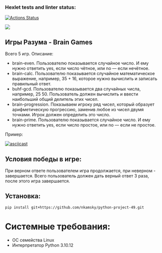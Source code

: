 ### Hexlet tests and linter status:
[![Actions Status](https://github.com/nkamsky/python-project-49/actions/workflows/hexlet-check.yml/badge.svg)](https://github.com/nkamsky/python-project-49/actions)

<a href="https://codeclimate.com/github/nkamsky/python-project-49/maintainability"><img src="https://api.codeclimate.com/v1/badges/a158ba0777ef1ee61aef/maintainability" /></a>

## Игры Разума - Brain Games
Всего 5 игр. Описание:
* brain-even. Пользователю показывается случайное число. И ему нужно ответить yes, если число чётное, или no — если нечётное.
* brain-calc. Пользователю показывается случайное математическое выражение, например, 35 + 16, которое нужно вычислить и записать правильный ответ.    
* buhf-gcd. Пользователю показывается два случайных числа, например, 25 50. Пользователь должен вычислить и ввести наибольший общий делитель этих чисел.
* brain-progression. Показываем игроку ряд чисел, который образует арифметическую прогрессию, заменив любое из чисел двумя точками. Игрок должен определить это число.
* brain-prime. Пользователю показывается случайное число. И ему нужно ответить yes, если число простое, или no — если не простое.

Пример:

[![asciicast](https://asciinema.org/a/634402.svg)](https://asciinema.org/a/634402)
    
## Условия победы в игре:
При верном ответе пользователем игра продолжается, при неверном - завершается.
Всего пользователь должен дать верный ответ 3 раза, после этого игра завершается.

## Установка:
    pip install git+https://github.com/nkamsky/python-project-49.git

# Системные требования:
* ОС семейства Linux
* Интерпретатор Python 3.10.12

    
